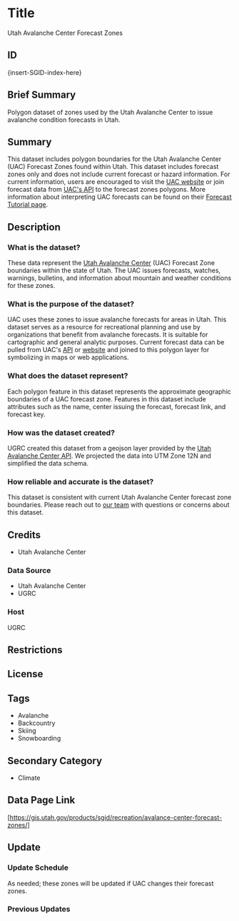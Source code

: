 # Title

Utah Avalanche Center Forecast Zones

## ID

{insert-SGID-index-here}

## Brief Summary

Polygon dataset of zones used by the Utah Avalanche Center to issue avalanche condition forecasts in Utah.

## Summary

This dataset includes polygon boundaries for the Utah Avalanche Center (UAC) Forecast Zones found within Utah. This dataset includes forecast zones only and does not include current forecast or hazard information. For current information, users are encouraged to visit the [UAC website](https://utahavalanchecenter.org/) or join forecast data from [UAC's API](https://utahavalanchecenter.org/docs/api/forecast) to the forecast zones polygons. More information about interpreting UAC forecasts can be found on their [Forecast Tutorial page](https://utahavalanchecenter.org/forecast/tutorial).

## Description

### What is the dataset?

These data represent the [Utah Avalanche Center](https://utahavalanchecenter.org/) (UAC) Forecast Zone boundaries within the state of Utah. The UAC issues forecasts, watches, warnings, bulletins, and information about mountain and weather conditions for these zones.

### What is the purpose of the dataset?

UAC uses these zones to issue avalanche forecasts for areas in Utah. This dataset serves as a resource for recreational planning and use by organizations that benefit from avalanche forecasts. It is suitable for cartographic and general analytic purposes. Current forecast data can be pulled from UAC's [API](https://utahavalanchecenter.org/docs/api/forecast) or [website](https://utahavalanchecenter.org/) and joined to this polygon layer for symbolizing in maps or web applications.

### What does the dataset represent?

Each polygon feature in this dataset represents the approximate geographic boundaries of a UAC forecast zone. Features in this dataset include attributes such as the name, center issuing the forecast, forecast link, and forecast key.

### How was the dataset created?

UGRC created this dataset from a geojson layer provided by the [Utah Avalanche Center API](https://api.avalanche.org/v2/public/products/map-layer/UAC). We projected the data into UTM Zone 12N and simplified the data schema.

### How reliable and accurate is the dataset?

This dataset is consistent with current Utah Avalanche Center forecast zone boundaries. Please reach out to [our team](https://gis.utah.gov/contact/) with questions or concerns about this dataset.

## Credits

- Utah Avalanche Center

### Data Source

- Utah Avalanche Center
- UGRC

### Host

UGRC

## Restrictions

## License

## Tags

- Avalanche
- Backcountry
- Skiing
- Snowboarding

## Secondary Category

- Climate

## Data Page Link

[https://gis.utah.gov/products/sgid/recreation/avalance-center-forecast-zones/]

## Update

### Update Schedule

As needed; these zones will be updated if UAC changes their forecast zones.

### Previous Updates
